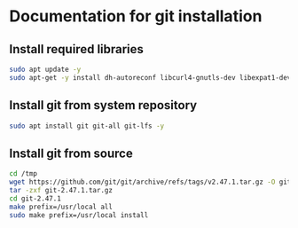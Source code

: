 # Documentation for git installation

## Install required libraries

```bash
sudo apt update -y
sudo apt-get -y install dh-autoreconf libcurl4-gnutls-dev libexpat1-dev gettext libz-dev libssl-dev build-essential
```

## Install git from system repository

```bash
sudo apt install git git-all git-lfs -y
```

## Install git from source

```bash
cd /tmp
wget https://github.com/git/git/archive/refs/tags/v2.47.1.tar.gz -O git-2.47.1.tar.gz
tar -zxf git-2.47.1.tar.gz
cd git-2.47.1
make prefix=/usr/local all
sudo make prefix=/usr/local install
```